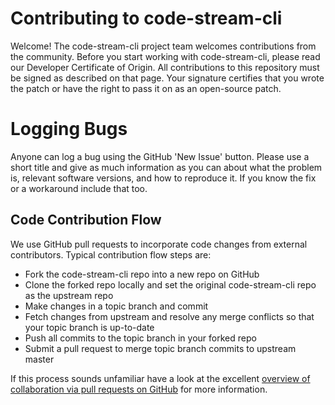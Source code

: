 # Contributing to code-stream-cli

Welcome! The code-stream-cli project team welcomes contributions from the community. Before you start working with code-stream-cli, please read our Developer Certificate of Origin. All contributions to this repository must be signed as described on that page. Your signature certifies that you wrote the patch or have the right to pass it on as an open-source patch.

# Logging Bugs

Anyone can log a bug using the GitHub 'New Issue' button. Please use a short title and give as much information as you can about what the problem is, relevant software versions, and how to reproduce it. If you know the fix or a workaround include that too.

## Code Contribution Flow

We use GitHub pull requests to incorporate code changes from external contributors.  Typical contribution flow steps are:

- Fork the code-stream-cli repo into a new repo on GitHub
- Clone the forked repo locally and set the original code-stream-cli repo as the upstream repo
- Make changes in a topic branch and commit
- Fetch changes from upstream and resolve any merge conflicts so that your topic branch is up-to-date
- Push all commits to the topic branch in your forked repo
- Submit a pull request to merge topic branch commits to upstream master

If this process sounds unfamiliar have a look at the excellent [overview of collaboration via pull requests on GitHub](https://help.github.com/categories/collaborating-with-issues-and-pull-requests) for more information. 